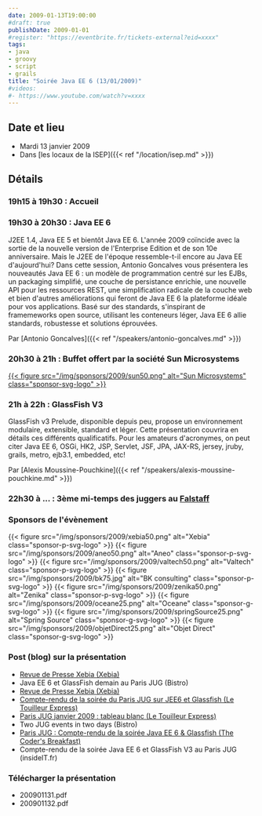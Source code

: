 ```yaml
---
date: 2009-01-13T19:00:00
#draft: true
publishDate: 2009-01-01
#register: "https://eventbrite.fr/tickets-external?eid=xxxx"
tags:
- java
- groovy
- script
- grails
title: "Soirée Java EE 6 (13/01/2009)"
#videos: 
#- https://www.youtube.com/watch?v=xxxx
---
```


## Date et lieu

* Mardi 13 janvier 2009
* Dans [les locaux de la ISEP]({{< ref "/location/isep.md" >}})
<!-- Photos - 210 participants -->

## Détails

### 19h15 à 19h30 : Accueil

### 19h30 à 20h30 : Java EE 6

J2EE 1.4, Java EE 5 et bientôt Java EE 6. L'année 2009 coïncide avec la sortie de la nouvelle version de l'Enterprise Edition et de son 10e anniversaire. Mais le J2EE de l'époque ressemble-t-il encore au Java EE d'aujourd'hui? Dans cette session, Antonio Goncalves vous présentera les nouveautés Java EE 6 : un modèle de programmation centré sur les EJBs, un packaging simplifié, une couche de persistance enrichie, une nouvelle API pour les ressources REST, une simplification radicale de la couche web et bien d'autres améliorations qui feront de Java EE 6 la plateforme idéale pour vos applications. Basé sur des standards, s'inspirant de framemeworks open source, utilisant les conteneurs léger, Java EE 6 allie standards, robustesse et solutions éprouvées.

Par [Antonio Goncalves]({{< ref "/speakers/antonio-goncalves.md" >}})

### 20h30 à 21h : Buffet offert par la société Sun Microsystems

[{{< figure src="/img/sponsors/2009/sun50.png" alt="Sun Microsystems" class="sponsor-svg-logo" >}}](http://www.sun.com/)

### 21h à 22h : GlassFish V3

GlassFish v3 Prelude, disponible depuis peu, propose un environnement modulaire, extensible, standard et léger. Cette présentation couvrira en détails ces différents qualificatifs. Pour les amateurs d'acronymes, on peut citer Java EE 6, OSGi, HK2, JSP, Servlet, JSF, JPA, JAX-RS, jersey, jruby, grails, metro, ejb3.1, embedded, etc!

Par [Alexis Moussine-Pouchkine]({{< ref "/speakers/alexis-moussine-pouchkine.md" >}})

### 22h30 à ... : 3ème mi-temps des juggers au [Falstaff](https://goo.gl/maps/NSxajnfvVtjHuggeA)

### Sponsors de l'évènement

{{< figure src="/img/sponsors/2009/xebia50.png" alt="Xebia" class="sponsor-p-svg-logo" >}}
{{< figure src="/img/sponsors/2009/aneo50.png" alt="Aneo" class="sponsor-p-svg-logo" >}}
{{< figure src="/img/sponsors/2009/valtech50.png" alt="Valtech" class="sponsor-p-svg-logo" >}}
{{< figure src="/img/sponsors/2009/bk75.jpg" alt="BK consulting" class="sponsor-p-svg-logo" >}}
{{< figure src="/img/sponsors/2009/zenika50.png" alt="Zenika" class="sponsor-p-svg-logo" >}}
{{< figure src="/img/sponsors/2009/oceane25.png" alt="Oceane" class="sponsor-g-svg-logo" >}}
{{< figure src="/img/sponsors/2009/springSource25.png" alt="Spring Source" class="sponsor-g-svg-logo" >}}
{{< figure src="/img/sponsors/2009/objetDirect25.png" alt="Objet Direct" class="sponsor-g-svg-logo" >}}

### Post (blog) sur la présentation
<!-- broken links have been removed during site migration -->

* [Revue de Presse Xebia (Xebia)](http://blog.xebia.fr/2008/09/22/revue-de-presse-xebia-75/#JavaEEetsesRI)
* Java EE 6 et GlassFish demain au Paris JUG (Bistro)
* [Revue de Presse Xebia (Xebia)](http://blog.xebia.fr/2009/01/12/revue-de-presse-xebia-91/#ParisJUG)
* [Compte-rendu de la soirée du Paris JUG sur JEE6 et Glassfish (Le Touilleur Express)](http://www.touilleur-express.fr/2009/01/14/compte-rendu-de-la-soiree-du-paris-jug-sur-jee6-et-glassfish/)
* [Paris JUG janvier 2009 : tableau blanc (Le Touilleur Express)](http://www.touilleur-express.fr/2009/01/14/paris-jug-janvier-2009-tableau-blanc/)
* Two JUG events in two days (Bistro)
* [Paris JUG : Compte-rendu de la soirée Java EE 6 & Glassfish (The Coder's Breakfast)](http://thecodersbreakfast.net/index.php?post/2009/01/14/Paris-JUG-%3A-Compte-rendu-de-la-soir%C3%A9e-Java-EE-6-Glassfish&pub=1)
* Compte-rendu de la soirée Java EE 6 et GlassFish V3 au Paris JUG (insideIT.fr)


### Télécharger la présentation

* 200901131.pdf
* 200901132.pdf
